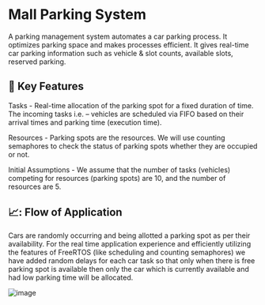 # Mall Parking System

 A parking management system automates a car parking process. It optimizes parking space and makes processes efficient. It gives real-time car parking information such as vehicle & slot counts, available slots, reserved parking.
 
## :key: Key Features
Tasks - Real-time allocation of the parking spot for a fixed duration of time. The incoming tasks     i.e. – vehicles are scheduled via FIFO based on their arrival times and parking time (execution time).

Resources - Parking spots are the resources. We will use counting semaphores to check the status of parking spots whether they are occupied or not.

Initial Assumptions - We assume that the number of tasks (vehicles) competing for resources (parking spots)  are 10, and the number of resources are 5. 

## 📈: Flow of Application
Cars are randomly occurring and being allotted a parking spot as per their availability.   For the real time application experience and efficiently utilizing the features of FreeRTOS (like scheduling and counting semaphores) we have added random delays for each car task so that only when there is free parking spot is available then only the car which is currently available and had low parking time will be allocated.

![image](https://user-images.githubusercontent.com/75213715/111024169-3a21e400-8403-11eb-8985-7d59a2403eae.png)


